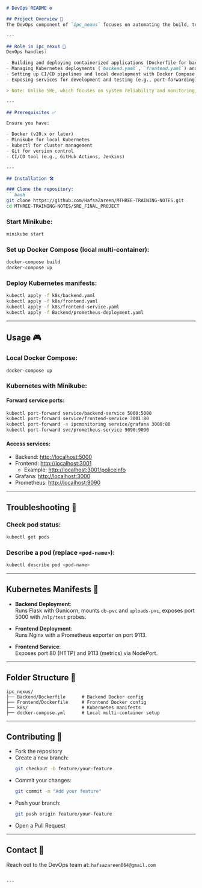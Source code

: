 
```markdown
# DevOps README ⚙️

## Project Overview 🚀  
The DevOps component of `ipc_nexus` focuses on automating the build, test, and deployment pipeline to deliver the backend and frontend efficiently. It uses **Docker** for containerization, **Kubernetes** for orchestration, and **Minikube** for local testing, ensuring rapid and consistent deployments.

---

## Role in ipc_nexus 🌟  
DevOps handles:

- Building and deploying containerized applications (Dockerfile for backend/frontend)
- Managing Kubernetes deployments (`backend.yaml`, `frontend.yaml`) and services (`frontend-service.yaml`)
- Setting up CI/CD pipelines and local development with Docker Compose
- Exposing services for development and testing (e.g., port-forwarding)

> Note: Unlike SRE, which focuses on system reliability and monitoring, DevOps prioritizes streamlined delivery from code to production.

---

## Prerequisites ✅  

Ensure you have:

- Docker (v20.x or later)  
- Minikube for local Kubernetes  
- kubectl for cluster management  
- Git for version control  
- CI/CD tool (e.g., GitHub Actions, Jenkins)

---

## Installation 🛠️  

### Clone the repository:
```bash
git clone https://github.com/HafsaZareen/MTHREE-TRAINING-NOTES.git
cd MTHREE-TRAINING-NOTES/SRE_FINAL_PROJECT
```

### Start Minikube:
```bash
minikube start
```

### Set up Docker Compose (local multi-container):
```bash
docker-compose build
docker-compose up
```

### Deploy Kubernetes manifests:
```bash
kubectl apply -f k8s/backend.yaml
kubectl apply -f k8s/frontend.yaml
kubectl apply -f k8s/frontend-service.yaml
kubectl apply -f Backend/prometheus-deployment.yaml
```

---

## Usage 🎮  

### Local Docker Compose:
```bash
docker-compose up
```

### Kubernetes with Minikube:

#### Forward service ports:
```bash
kubectl port-forward service/backend-service 5000:5000
kubectl port-forward service/frontend-service 3001:80
kubectl port-forward -n ipcmonitoring service/grafana 3000:80
kubectl port-forward svc/prometheus-service 9090:9090
```

#### Access services:
- Backend: [http://localhost:5000](http://localhost:5000)  
- Frontend: [http://localhost:3001](http://localhost:3001)  
  - Example: [http://localhost:3001/policeinfo](http://localhost:3001/policeinfo)  
- Grafana: [http://localhost:3000](http://localhost:3000)  
- Prometheus: [http://localhost:9090](http://localhost:9090)

---

## Troubleshooting 🔧  

### Check pod status:
```bash
kubectl get pods
```

### Describe a pod (replace `<pod-name>`):
```bash
kubectl describe pod <pod-name>
```

---

## Kubernetes Manifests 📜  

- **Backend Deployment**:  
  Runs Flask with Gunicorn, mounts `db-pvc` and `uploads-pvc`, exposes port 5000 with `/nlp/test` probes.

- **Frontend Deployment**:  
  Runs Nginx with a Prometheus exporter on port 9113.

- **Frontend Service**:  
  Exposes port 80 (HTTP) and 9113 (metrics) via NodePort.

---

## Folder Structure 📂  

```
ipc_nexus/
├── Backend/Dockerfile      # Backend Docker config
├── Frontend/Dockerfile     # Frontend Docker config
├── k8s/                    # Kubernetes manifests
├── docker-compose.yml      # Local multi-container setup
```

---

## Contributing 🤝  

- Fork the repository  
- Create a new branch:  
  ```bash
  git checkout -b feature/your-feature
  ```
- Commit your changes:  
  ```bash
  git commit -m "Add your feature"
  ```
- Push your branch:  
  ```bash
  git push origin feature/your-feature
  ```
- Open a Pull Request

---

## Contact 📧  
Reach out to the DevOps team at: `hafsazareen064@gmail.com`
```

---

